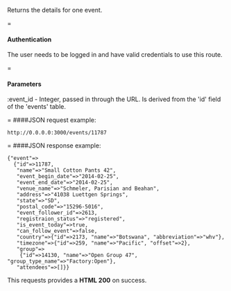 <!-- --- title: GET /events/:event_id -->

Returns the details for one event.

=
#### Authentication

The user needs to be logged in and have valid credentials to use this route.

=
#### Parameters

:event_id - Integer, passed in through the URL. Is derived from the 'id' field of the 'events' table.

=
####JSON request example:
```
http://0.0.0.0:3000/events/11787
```

=
####JSON response example:

```
{"event"=>
  {"id"=>11787,
   "name"=>"Small Cotton Pants 42",
   "event_begin_date"=>"2014-02-25",
   "event_end_date"=>"2014-02-25",
   "venue_name"=>"Schmeler, Parisian and Beahan",
   "address"=>"41038 Luettgen Springs",
   "state"=>"SD",
   "postal_code"=>"15296-5016",
   "event_follower_id"=>2613,
   "registraion_status"=>"registered",
   "is_event_today"=>true,
   "can_follow_event"=>false,
   "country"=>{"id"=>2173, "name"=>"Botswana", "abbreviation"=>"whv"},
   "timezone"=>{"id"=>259, "name"=>"Pacific", "offset"=>2},
   "group"=>
    {"id"=>14130, "name"=>"Open Group 47", "group_type_name"=>"Factory:Open"},
   "attendees"=>[]}}
```

This requests provides a <strong>HTML 200</strong> on success.
